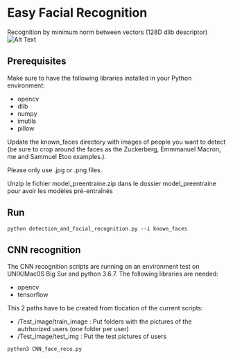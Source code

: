 # Easy Facial Recognition

Recognition by minimum norm between vectors (128D dlib descriptor)
![Alt Text](readme.gif)


## Prerequisites

Make sure to have the following libraries installed in your Python environment:

- opencv
- dlib
- numpy
- imutils
- pillow

Update the known_faces directory with images of people you want to detect (be sure to crop around the faces as the Zuckerberg, Emmmanuel Macron, me and Sammuel Etoo examples.).

Please only use .jpg or .png files.


Unzip le fichier model_preentraine.zip dans le dossier model_preentraine pour avoir les modèles pré-entraînés

## Run

```
python detection_and_facial_recognition.py --i known_faces
```

## CNN recognition 

The CNN recognition scripts are running on an environment test on UNIX/Mac0S Big Sur and python 3.6.7. The following libraries are needed: 
- opencv
- tensorflow

This 2 paths have to be created from tlocation of the current scripts: 
- /Test_image/train_image : Put folders with the pictures of the autrhorized users (one folder per user)
- /Test_image/test_img :  Put the test pictures of users 

```
python3 CNN_face_reco.py 
```
